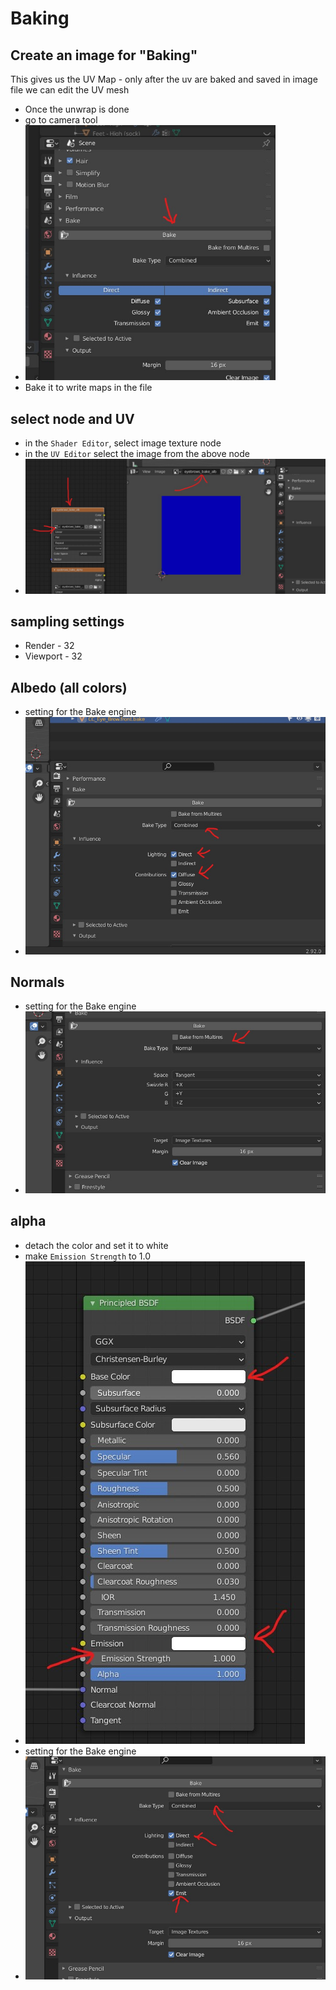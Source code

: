 # Baking

## Create an image for "Baking"

This gives us the UV Map - only after the uv are baked and saved in image file we can edit the UV mesh

- Once the unwrap is done
- go to camera tool
- <img src="./images/baking/create-uv-map-by-baking.jpg" alt="create-uv-map-by-baking" width="400" />
- Bake it to write maps in the file

## select node and UV

- in the `Shader Editor`, select image texture node
- in the `UV Editor` select the image from the above node
- <img src="./images/baking/file-selection-node-and-image.jpg" alt="file-selection-node-and-image" />

## sampling settings

- Render - 32
- Viewport - 32

## Albedo (all colors)

- setting for the Bake engine
- <img src="./images/baking/baking-albedo-bake-settings.jpg" alt="baking-albedo-bake-settings" />

## Normals

- setting for the Bake engine
- <img src="./images/baking/baking-normal-bake-settings.jpg" alt="baking-normal-bake-settings" />

## alpha

- detach the color and set it to white
- make `Emission Strength` to 1.0
- <img src="./images/baking/bake-alpha-BSDF-settings.jpg" alt="bake-alpha-BSDF-settings" />
- setting for the Bake engine
- <img src="./images/baking/baking-alpha-bake-settings.jpg" alt="baking-alpha-bake-settings" />
